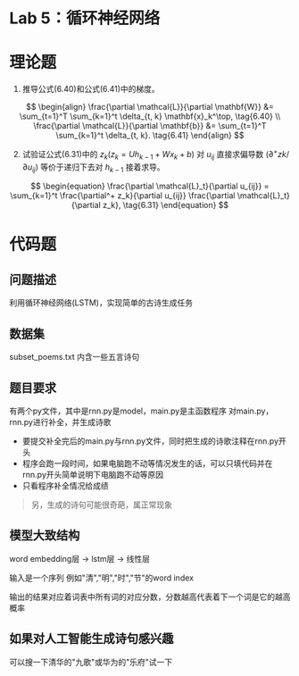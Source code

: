# Lab 5：循环神经网络

# 理论题

1. 推导公式(6.40)和公式(6.41)中的梯度。

$$
\begin{align}
\frac{\partial \mathcal{L}}{\partial \mathbf{W}} &= \sum_{t=1}^T \sum_{k=1}^t \delta_{t, k} \mathbf{x}_k^\top, \tag{6.40} \\
\frac{\partial \mathcal{L}}{\partial \mathbf{b}} &= \sum_{t=1}^T \sum_{k=1}^t \delta_{t, k}. \tag{6.41}
\end{align}
$$

2. 试验证公式(6.31)中的 $z_k(z_k = Uh_{k-1} + Wx_k + b)$ 对 $u_{ij}$ 直接求偏导数 $(\partial^{+}zk / \partial u_{ij})$ 等价于递归下去对 $h_{k-1}$ 接着求导。

$$
\begin{equation}
\frac{\partial \mathcal{L}_t}{\partial u_{ij}} = \sum_{k=1}^t \frac{\partial^+ z_k}{\partial u_{ij}} \frac{\partial \mathcal{L}_t}{\partial z_k}, \tag{6.31}
\end{equation}
$$

# 代码题

## 问题描述
利用循环神经网络(LSTM)，实现简单的古诗生成任务

## 数据集
subset_poems.txt 内含一些五言诗句

## 题目要求
有两个py文件，其中是rnn.py是model，main.py是主函数程序
对main.py，rnn.py进行补全，并生成诗歌

- 要提交补全完后的main.py与rnn.py文件，同时把生成的诗歌注释在rnn.py开头
- 程序会跑一段时间，如果电脑跑不动等情况发生的话，可以只填代码并在rnn.py开头简单说明下电脑跑不动等原因
- 只看程序补全情况给成绩

> 另，生成的诗句可能很奇葩，属正常现象

## 模型大致结构

word embedding层 -> lstm层 -> 线性层

输入是一个序列 例如"清","明","时","节"的word index

输出的结果对应着词表中所有词的对应分数，分数越高代表着下一个词是它的越高概率

## 如果对人工智能生成诗句感兴趣
可以搜一下清华的"九歌"或华为的"乐府"试一下